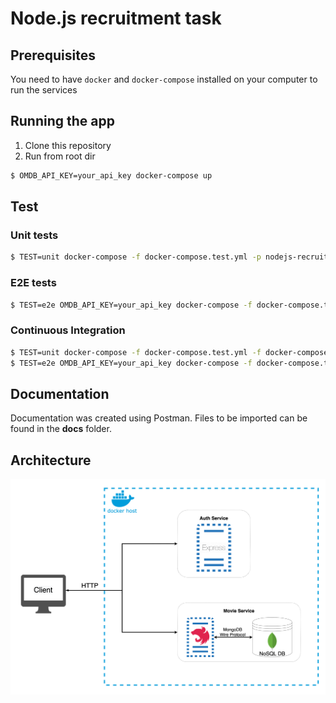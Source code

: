 # Node.js recruitment task

## Prerequisites

You need to have `docker` and `docker-compose` installed on your computer to run the services

## Running the app

1. Clone this repository
2. Run from root dir

```bash
$ OMDB_API_KEY=your_api_key docker-compose up
```

## Test

### Unit tests
```bash
$ TEST=unit docker-compose -f docker-compose.test.yml -p nodejs-recruitment-task-test up
```

### E2E tests
```bash
$ TEST=e2e OMDB_API_KEY=your_api_key docker-compose -f docker-compose.test.yml -p nodejs-recruitment-task-test up
```

### Continuous Integration
```bash
$ TEST=unit docker-compose -f docker-compose.test.yml -f docker-compose.ci.yml up
$ TEST=e2e OMDB_API_KEY=your_api_key docker-compose -f docker-compose.test.yml -f docker-compose.ci.yml up
```

## Documentation

Documentation was created using Postman. Files to be imported can be found in the **docs** folder.

## Architecture

![Alt text](docs/images/system-architecture.png?raw=true "System architecture")
